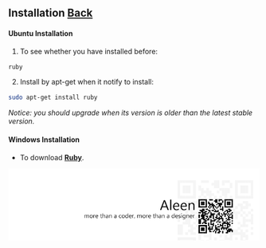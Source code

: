 ## Installation [Back](./../ruby.md)

#### Ubuntu Installation

1. To see whether you have installed before:

```sh
ruby
```

2. Install by apt-get when it notify to install:

```sh
sudo apt-get install ruby
```

*Notice: you should upgrade when its version is older than the latest stable version.*

#### Windows Installation

- To download [**Ruby**](https://www.ruby-lang.org/en/downloads/). 

<a href="http://aleen42.github.io/" target="_blank" ><img src="./../../../pic/tail.gif"></a>